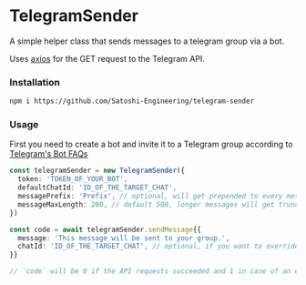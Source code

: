 # TelegramSender

A simple helper class that sends messages to a telegram group via a bot.

Uses [axios](https://github.com/axios/axios) for the GET request to the Telegram API.

### Installation
```bash
npm i https://github.com/Satoshi-Engineering/telegram-sender
```

### Usage
First you need to create a bot and invite it to a Telegram group according to [Telegram's Bot FAQs](https://core.telegram.org/bots/faq#how-do-i-create-a-bot)


```typescript
const telegramSender = new TelegramSender({
  token: 'TOKEN_OF_YOUR_BOT',
  defaultChatId: 'ID_OF_THE_TARGET_CHAT',
  messagePrefix: 'Prefix', // optional, will get prepended to every message
  messageMaxLength: 200, // default 500, longer messages will get truncated and marked with '(Message Truncated)'
})

const code = await telegramSender.sendMessage{{
  message: 'This message will be sent to your group.',
  chatId: 'ID_OF_THE_TARGET_CHAT', // optional, if you want to override the defaultChatId specified in the instance
}}

// `code` will be 0 if the API requests succeeded and 1 in case of an error
```
